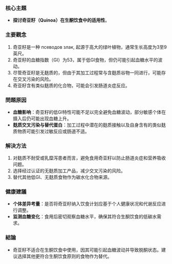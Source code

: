 ### 核心主題
- **探讨奇亚籽（Quinoa）在生酮饮食中的适用性**。

### 主要觀念
1. 奇亚籽是一种 псеводов злак, 起源于高大的绿叶植物，通常生长高度为3至9英尺。
2. 奇亚籽的血糖指数（GI）为53，属于低GI食物，但仍可能引起血糖水平的波动。
3. 尽管奇亚籽是无麸质的，但由于其加工过程常与含麸质谷物一同进行，可能存在交叉污染的风险。
4. 奇亚籽含有类似麸质的化合物，可能会引发肠道炎症反应。

### 問題原因
- **血糖影响**：奇亚籽的低GI特性可能不足以完全避免血糖波动，部分敏感个体在摄入后仍可能出现血糖上升。
- **麸质交叉污染与替代蛋白**：加工过程中潜在的麸质接触以及自身含有的类似麸质物质可能引发过敏反应或肠道不适。

### 解決方法
1. 对麸质不耐受或乳糜泻患者而言，避免食用奇亚籽以防止肠道炎症和营养吸收问题。
2. 选择经过认证的无麸质加工产品，减少交叉污染的风险。
3. 替代其他低GI、无麸质食物作为碳水化合物来源。

### 健康建議
- **个体差异考量**：是否将奇亚籽纳入饮食计划应基于个人健康状况和代谢反应进行调整。
- **监测血糖变化**：食用后密切观察血糖水平，确保其符合生酮饮食的低碳水需求。

### 結論
- 奇亚籽不适合在生酮饮食中使用，因其可能引起血糖波动并导致脱酮状态。建议选择其他更符合生酮饮食原则的食物作为替代。